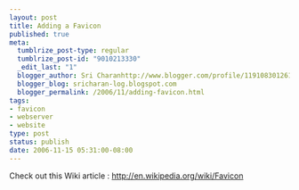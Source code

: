 ```yaml
--- 
layout: post
title: Adding a Favicon
published: true
meta: 
  tumblrize_post-type: regular
  tumblrize_post-id: "9010213330"
  _edit_last: "1"
  blogger_author: Sri Charanhttp://www.blogger.com/profile/11910830126191595892noreply@blogger.com
  blogger_blog: sricharan-log.blogspot.com
  blogger_permalink: /2006/11/adding-favicon.html
tags: 
- favicon
- webserver
- website
type: post
status: publish
date: 2006-11-15 05:31:00-08:00
---
```

Check out this Wiki article : http://en.wikipedia.org/wiki/Favicon
